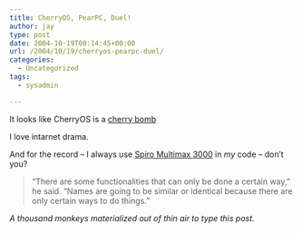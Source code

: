 ```yaml
---
title: CherryOS, PearPC, Duel!
author: jay
type: post
date: 2004-10-19T00:14:45+00:00
url: /2004/10/19/cherryos-pearpc-duel/
categories:
  - Uncategorized
tags:
  - sysadmin

---
```

It looks like CherryOS is a [cherry bomb][1]

I love intarnet drama.

And for the record &#8211; I always use [Spiro Multimax 3000][2] in _my_ code &#8211; don’t you?

> “There are some functionalities that can only be done a certain way,” he said. “Names are going to be similar or identical because there are only certain ways to do things.”

_A thousand monkeys materialized out of thin air to type this post._

 [1]: http://www.pearpc.net/comments.php?n=76
 [2]: http://www.wired.com/news/mac/0,2125,65368,00.html